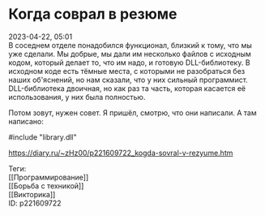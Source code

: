 Когда соврал в резюме
======================

   
 2023-04-22, 05:01   
   В соседнем отделе понадобился функционал, близкий к тому, что мы уже сделали. Мы добрые, мы дали им несколько файлов с исходным кодом, который делает то, что им надо, и готовую DLL-библиотеку. В исходном коде есть тёмные места, с которыми не разобраться без наших об'яснений, но нам сказали, что у них сильный программист. DLL-библиотека двоичная, но как раз та часть, которая касается её использования, у них была полностью.   
   
 Потом зовут, нужен совет. Я пришёл, смотрю, что они написали. А там написано:   
   
 #include "library.dll"   
     
 <https://diary.ru/~zHz00/p221609722_kogda-sovral-v-rezyume.htm>   
   
 Теги:   
 [[Программирование]]   
 [[Борьба с техникой]]   
 [[Викторика]]   
 ID: p221609722
